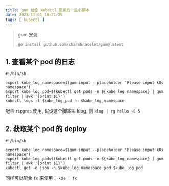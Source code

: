 ```yaml
---
title: gum 结合 kubectl 使用的一些小脚本
date: 2023-11-01 10:27:25
tags: [ kubectl ]
---
```


> gum 安装
> ```shell
> go install github.com/charmbracelet/gum@latest
> ```

## 1. 查看某个 pod 的日志

```shell
#!/bin/sh

export kube_log_namespace=$(gum input --placeholder "Please input k8s namespace")
export kube_log_pod=$(kubectl get pods -n ${kube_log_namespace} | gum filter | awk '{print $1}')
kubectl logs -f $kube_log_pod -n $kube_log_namespace
```

配合 `ripgrep` 使用, 假设这个脚本叫 klog, 则 `klog | rg hello -C 5`

## 2. 获取某个 pod 的 deploy

```shell
#!/bin/sh

export kube_log_namespace=$(gum input --placeholder "Please input k8s namespace")
export kube_log_pod=$(kubectl get pods -n ${kube_log_namespace} | gum filter | awk '{print $1}')
kubectl get -o json -n $kube_log_namespace pod $kube_log_pod 
```

同样可以配合 `fx` 来使用： `kde | fx`



